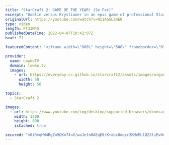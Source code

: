 ```yaml
---
title: "StarCraft 2: GAME OF THE YEAR! (So Far)"
excerpt: "Goblin versus Krystianer in an epic game of professional StarCraft 2. It's a bit early to call it the best game of SC2 of this year already, but it surely is the best so far. In this Protoss versus Protoss neither player ever manages to secure a solid economy so an intense micro battle is the only option."
originalUrl: https://youtube.com/watch?v=N11AGSL2mE0
type: video
length: PT33M4S
publishedDateTime: 2022-04-07T10:42:07Z
heat: 71

featuredContent: "<iframe width=\"800\" height=\"500\" frameborder=\"0\" src=\"https://www.youtube.com/embed/N11AGSL2mE0\" allow=\"accelerometer; autoplay; encrypted-media; gyroscope; picture-in-picture\" allowfullscreen></iframe>"

provider:
  name: LowkoTV
  domain: lowko.tv
  images:
    - url: https://everyday-cc.github.io/starcraft2/assets/images/organizations/lowko.tv-50x50.jpg
      width: 50
      height: 50

topics:
  - StarCraft 2

images:
  - url: https://www.youtube.com/img/desktop/supported_browsers/dinosaur.png
    width: 1200
    height: 800
    isCached: true

secured: "v0iRvqHW4RgZn9QKm74nV/woJefnHAEqE0/K+abs0mqir2KMeMLlQ23liEvHuX8ANULzPgQEWDhEsXb7M4dphcqsWz4qwr8sP4riHZ0bzvMwc/MZXA7XyPFFxghGnUPCxxMsdg3wxYw1L8N1bPsHTx15SUl33NReQqO40A+Au4OdB+aKnMuPijhib/25/iU2DxKhDKUgkvaDTawSvan4ToNvEZOY48bUbYKtgZtWhiCpZ6fXWkFsAKaIjOLgLR11g5VFH8e/6LrsZcq98y+G0o0GJonEfTCB0SKW3m7H03ZQYoDT81LmBRRxpByPQNy6NKBgbjpgSJl0RfJhBaULmvft1S5jmraJuaffs6XwbqEg1BldW9oetsQRuqeHCdLCViGj52C5+WsTzudz0aIx/i9aAgN3xrG3Iwf2pETQFWmRtKKUvEPxJ6Ij/39txdXR;SvvFsYmcuksGHMwlsff0SQ=="
---
```


